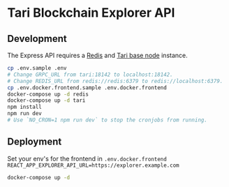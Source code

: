 # Tari Blockchain Explorer API

## Development

The Express API requires a [Redis] and [Tari base node] instance.

```bash
cp .env.sample .env
# Change GRPC_URL from tari:18142 to localhost:18142.
# Change REDIS_URL from redis://redis:6379 to redis://localhost:6379.
cp .env.docker.frontend.sample .env.docker.frontend
docker-compose up -d redis
docker-compose up -d tari
npm install
npm run dev
# Use `NO_CRON=1 npm run dev` to stop the cronjobs from running.
```


## Deployment

Set your env's for the frontend in `.env.docker.frontend`
`REACT_APP_EXPLORER_API_URL=https://explorer.example.com`

```bash
docker-compose up -d
```

[Redis]:https://redis.io/
[Tari base node]:https://github.com/tari-project/tari#running-the-base-node-with-a-docker-image
